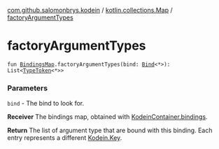 [com.github.salomonbrys.kodein](../index.md) / [kotlin.collections.Map](index.md) / [factoryArgumentTypes](.)

# factoryArgumentTypes

`fun `[`BindingsMap`](../-bindings-map.md)`.factoryArgumentTypes(bind: `[`Bind`](../-kodein/-bind/index.md)`<*>): List<`[`TypeToken`](../-type-token/index.md)`<*>>`

### Parameters

`bind` - The bind to look for.

**Receiver**
The bindings map, obtained with [KodeinContainer.bindings](../-kodein-container/bindings.md).

**Return**
The list of argument type that are bound with this binding. Each entry represents a different [Kodein.Key](../-kodein/-key/index.md).

